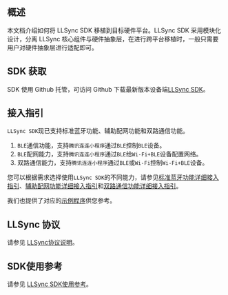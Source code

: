 ## 概述

本文档介绍如何将 LLSync SDK 移植到目标硬件平台。LLSync SDK 采用模块化设计，分离 LLSync 核心组件与硬件抽象层，在进行跨平台移植时，一般只需要用户对硬件抽象层进行适配即可。

## SDK 获取

SDK 使用 Github 托管，可访问 Github 下载最新版本设备端[LLSync SDK](https://github.com/tencentyun/qcloud-iot-explorer-BLE-sdk-embedded)。

## 接入指引

`LLSync SDK`现已支持标准蓝牙功能、辅助配网功能和双路通信功能。

1. `BLE`通信功能，支持`腾讯连连小程序`通过`BLE`控制`BLE`设备。
2. `BLE`配网能力，支持`腾讯连连小程序`通过`BLE`给`Wi-Fi+BLE`设备配置网络。
3. 双路通信能力，支持`腾讯连连小程序`通过`BLE`或`Wi-Fi`控制`Wi-Fi+BLE`设备。

您可以根据需求选择使用`LLSync SDK`的不同能力，请参见[标准蓝牙功能详细接入指引](https://github.com/tencentyun/qcloud-iot-explorer-BLE-sdk-embedded/blob/master/docs/LLSync%20SDK%E6%A0%87%E5%87%86%E8%93%9D%E7%89%99%E5%8A%9F%E8%83%BD%E6%8E%A5%E5%85%A5%E6%8C%87%E5%BC%95.md)、[辅助配网功能详细接入指引](https://github.com/tencentyun/qcloud-iot-explorer-BLE-sdk-embedded/blob/master/docs/LLSync%20SDK%E8%BE%85%E5%8A%A9%E9%85%8D%E7%BD%91%E5%8A%9F%E8%83%BD%E6%8E%A5%E5%85%A5%E6%8C%87%E5%BC%95.md)和[双路通信功能详细接入指引](https://github.com/tencentyun/qcloud-iot-explorer-BLE-sdk-embedded/blob/master/docs/LLSync%20SDK%E5%8F%8C%E8%B7%AF%E9%80%9A%E4%BF%A1%E5%8A%9F%E8%83%BD%E6%8E%A5%E5%85%A5%E6%8C%87%E5%BC%95.md)。

我们也提供了对应的[示例程序](https://github.com/tencentyun/qcloud-iot-explorer-BLE-sdk-embedded-demo)供您参考。

## LLSync 协议

请参见 [LLSync协议说明](https://github.com/tencentyun/qcloud-iot-explorer-BLE-sdk-embedded/blob/master/docs/LLSync%E8%93%9D%E7%89%99%E8%AE%BE%E5%A4%87%E6%8E%A5%E5%85%A5%E5%8D%8F%E8%AE%AE.pdf)。

## SDK使用参考

请参见 [LLSync SDK使用参考](https://cloud.tencent.com/document/product/1081/48399)。

